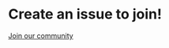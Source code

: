 # Create an issue to join! 
[Join our community](https://github.com/GrowInCommunity/support/issues/new?assignees=&labels=Invite+me+to+the+organization&projects=&template=invitation.yml&title=Please+invite+me+to+the+GitHub+Community+Organization)
